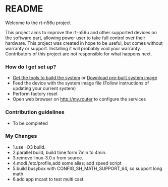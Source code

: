 # README #

Welcome to the rt-n56u project

This project aims to improve the rt-n56u and other supported devices on the software part, allowing power user to take full control over their hardware.
This project was created in hope to be useful, but comes without warranty or support. Installing it will probably void your warranty. 
Contributors of this project are not responsible for what happens next.

### How do I get set up? ###

* [Get the tools to build the system](https://bitbucket.org/padavan/rt-n56u/wiki/EN/HowToMakeFirmware) or [Download pre-built system image](https://bitbucket.org/padavan/rt-n56u/downloads)
* Feed the device with the system image file (Follow instructions of updating your current system)
* Perform factory reset
* Open web browser on http://my.router to configure the services

### Contribution guidelines ###

* To be completed

### My Changes ###
* 1.use -O3 build.
* 2.parallel build, build time form 7min to 4min.
* 3.remove linux-3.0.x from source.
* 4.modi /etc/profile,add some alias; add speed script
* 5.build busybox with CONFIG_SH_MATH_SUPPORT_64, so support long math
* 6.add app mcast to test multi cast.
